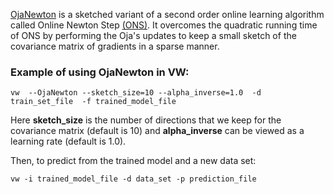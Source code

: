 [OjaNewton](http://arxiv.org/abs/1602.02202) is a sketched variant of a second order online learning algorithm called Online Newton Step [(ONS)](http://www.cs.princeton.edu/~ehazan/papers/log-journal.pdf). It overcomes the quadratic running time of ONS by performing the Oja's updates to keep a small sketch of the covariance matrix of gradients in a sparse manner.

### Example of using OjaNewton in VW:
```
vw  --OjaNewton --sketch_size=10 --alpha_inverse=1.0  -d train_set_file  -f trained_model_file
```
Here **sketch_size** is the number of directions that we keep for the covariance matrix (default is 10) and **alpha_inverse** can be viewed as a learning rate (default is 1.0).

Then, to predict from the trained model and a new data set:
```
vw -i trained_model_file -d data_set -p prediction_file
```